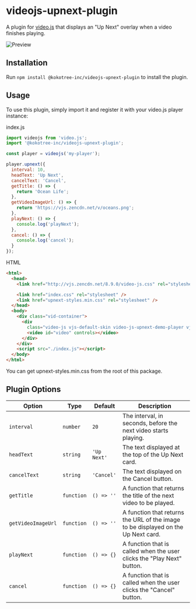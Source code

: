 # videojs-upnext-plugin

A plugin for [video.js](https://videojs.com/) that displays an "Up Next" overlay when a video finishes playing.

![Preview](https://github.com/Kokotree-Inc/videojs-upnext-plugin/blob/1b47bcb78d9c9d320f3424be2845998a32c38c69/assets/images/preview.gif?raw=true)

## Installation

Run `npm install @kokotree-inc/videojs-upnext-plugin` to install the plugin.

## Usage

To use this plugin, simply import it and register it with your video.js player instance:

index.js

```javascript
import videojs from 'video.js';
import '@kokotree-inc/videojs-upnext-plugin';

const player = videojs('my-player');

player.upnext({
  interval: 10,
  headText: 'Up Next',
  cancelText: 'Cancel',
  getTitle: () => {
    return 'Ocean Life';
  },
  getVideoImageUrl: () => {
    return 'https://vjs.zencdn.net/v/oceans.png';
  },
  playNext: () => {
    console.log('playNext');
  },
  cancel: () => {
    console.log('cancel');
  }
});
```

HTML

```html
<html>
  <head>
    <link href="http://vjs.zencdn.net/8.9.0/video-js.css" rel="stylesheet" />

    <link href="index.css" rel="stylesheet" />
    <link href="upnext-styles.min.css" rel="stylesheet" />
  </head>
  <body>
    <div class="vid-container">
      <div
        class="video-js vjs-default-skin video-js-upnext-demo-player vjs-fluid video-js-upnext-demo-player-video-dimensions vjs-controls-enabled">
        <video id="video" controls></video>
      </div>
    </div>
    <script src="./index.js"></script>
  </body>
</html>
```

You can get upnext-styles.min.css from the root of this package.

## Plugin Options

| Option             | Type       | Default     | Description                                                                       |
| ------------------ | ---------- | ----------- | --------------------------------------------------------------------------------- |
| `interval`         | `number`   | `20`        | The interval, in seconds, before the next video starts playing.                   |
| `headText`         | `string`   | `'Up Next'` | The text displayed at the top of the Up Next card.                                |
| `cancelText`       | `string`   | `'Cancel'`  | The text displayed on the Cancel button.                                          |
| `getTitle`         | `function` | `() => ''`  | A function that returns the title of the next video to be played.                 |
| `getVideoImageUrl` | `function` | `() => ''`  | A function that returns the URL of the image to be displayed on the Up Next card. |
| `playNext`         | `function` | `() => {}`  | A function that is called when the user clicks the "Play Next" button.            |
| `cancel`           | `function` | `() => {}`  | A function that is called when the user clicks the "Cancel" button.               |
